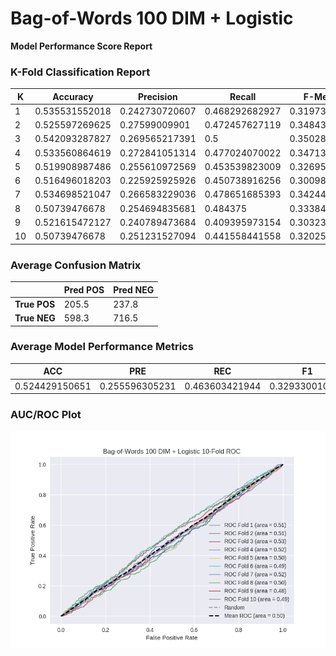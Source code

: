 # Bag-of-Words 100 DIM + Logistic
**Model Performance Score Report**

### K-Fold Classification Report
| K | Accuracy | Precision | Recall | F-Measure | AUC | Kappa |
| --- | --- | --- | --- | --- | --- | --- |
| 1 | 0.535531552018 | 0.242730720607 | 0.468292682927 | 0.319733555371 | 0.512130033087 | 0.0183313648998 |
| 2 | 0.525597269625 | 0.27599009901 | 0.472457627119 | 0.3484375 | 0.508779357883 | 0.0143301996386 |
| 3 | 0.542093287827 | 0.269565217391 | 0.5 | 0.350282485876 | 0.527945619335 | 0.0434169560815 |
| 4 | 0.533560864619 | 0.272841051314 | 0.477024070022 | 0.347133757962 | 0.515222257916 | 0.024497855541 |
| 5 | 0.519908987486 | 0.255610972569 | 0.453539823009 | 0.326953748006 | 0.498209421458 | -0.0028576758471 |
| 6 | 0.516496018203 | 0.225925925926 | 0.450738916256 | 0.300986842105 | 0.493490759903 | -0.00965670455835 |
| 7 | 0.534698521047 | 0.266583229036 | 0.478651685393 | 0.342443729904 | 0.516172758157 | 0.0256111426562 |
| 8 | 0.50739476678 | 0.254694835681 | 0.484375 | 0.333846153846 | 0.499821087786 | -0.000275951243357 |
| 9 | 0.521615472127 | 0.240789473684 | 0.409395973154 | 0.303231151616 | 0.484636964457 | -0.024965579778 |
| 10 | 0.50739476678 | 0.251231527094 | 0.441558441558 | 0.320251177394 | 0.486211319545 | -0.0221726274402 |

### Average Confusion Matrix
| | Pred POS | Pred NEG |
| --- | --- | --- |
| **True POS** | 205.5 | 237.8 |
| **True NEG** | 598.3 | 716.5 |

### Average Model Performance Metrics
| ACC | PRE | REC | F1 | AUC | KAPP |
| --- | --- | --- | --- | --- | --- |
| 0.524429150651 | 0.255596305231 | 0.463603421944 | 0.329330010208 | 0.504261957953 | 0.006625897995 |

### AUC/ROC Plot
![ROC Plot](bag-of-words_100_dim_+_logistic_auc-plot.png)
